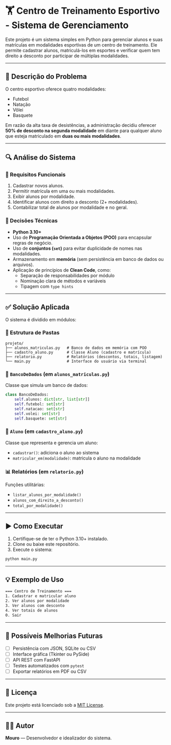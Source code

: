 # 🏋️ Centro de Treinamento Esportivo - Sistema de Gerenciamento

Este projeto é um sistema simples em Python para gerenciar alunos e suas matrículas em modalidades esportivas de um centro de treinamento. Ele permite cadastrar alunos, matriculá-los em esportes e verificar quem tem direito a desconto por participar de múltiplas modalidades.

---

## 📌 Descrição do Problema

O centro esportivo oferece quatro modalidades:

- Futebol
- Natação
- Vôlei
- Basquete

Em razão da alta taxa de desistências, a administração decidiu oferecer **50% de desconto na segunda modalidade** em diante para qualquer aluno que esteja matriculado em **duas ou mais modalidades**.

---

## 🔍 Análise do Sistema

### 🧩 Requisitos Funcionais

1. Cadastrar novos alunos.
2. Permitir matrícula em uma ou mais modalidades.
3. Exibir alunos por modalidade.
4. Identificar alunos com direito a desconto (2+ modalidades).
5. Contabilizar total de alunos por modalidade e no geral.

### 🧠 Decisões Técnicas

- **Python 3.10+**
- Uso de **Programação Orientada a Objetos (POO)** para encapsular regras de negócio.
- Uso de **conjuntos (`set`)** para evitar duplicidade de nomes nas modalidades.
- Armazenamento em **memória** (sem persistência em banco de dados ou arquivos).
- Aplicação de princípios de **Clean Code**, como:
  - Separação de responsabilidades por módulo
  - Nominação clara de métodos e variáveis
  - Tipagem com `type hints`

---

## ✅ Solução Aplicada

O sistema é dividido em módulos:

### 📁 Estrutura de Pastas

```
projeto/
├── alunos_matriculas.py   # Banco de dados em memória com POO
├── cadastro_aluno.py      # Classe Aluno (cadastro e matrícula)
├── relatorio.py           # Relatórios (descontos, totais, listagem)
└── main.py                # Interface do usuário via terminal
```

### 🔧 `BancoDeDados` (em `alunos_matriculas.py`)

Classe que simula um banco de dados:

```python
class BancoDeDados:
    self.alunos: dict[str, list[str]]
    self.futebol: set[str]
    self.natacao: set[str]
    self.volei: set[str]
    self.basquete: set[str]
```

### 👤 `Aluno` (em `cadastro_aluno.py`)

Classe que representa e gerencia um aluno:

- `cadastrar()`: adiciona o aluno ao sistema
- `matricular_em(modalidade)`: matricula o aluno na modalidade

### 📊 Relatórios (em `relatorio.py`)

Funções utilitárias:

- `listar_alunos_por_modalidade()`
- `alunos_com_direito_a_desconto()`
- `total_por_modalidade()`

---

## ▶️ Como Executar

1. Certifique-se de ter o Python 3.10+ instalado.
2. Clone ou baixe este repositório.
3. Execute o sistema:

```bash
python main.py
```

---

## 💡 Exemplo de Uso

```bash
=== Centro de Treinamento ===
1. Cadastrar e matricular aluno
2. Ver alunos por modalidade
3. Ver alunos com desconto
4. Ver totais de alunos
0. Sair
```

---

## 🧪 Possíveis Melhorias Futuras

- [ ] Persistência com JSON, SQLite ou CSV
- [ ] Interface gráfica (Tkinter ou PySide)
- [ ] API REST com FastAPI
- [ ] Testes automatizados com `pytest`
- [ ] Exportar relatórios em PDF ou CSV

---

## 📄 Licença

Este projeto está licenciado sob a [MIT License](LICENSE).

---

## 👨‍💻 Autor

**Mouro** — Desenvolvedor e idealizador do sistema.
